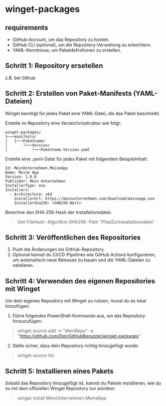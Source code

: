# winget-packages
## requirements
- GitHub-Account, um das Repository zu hosten.
- GitHub CLI (optional), um die Repository-Verwaltung zu erleichtern.
- YAML-Kenntnisse, um Paketdefinitionen zu erstellen.

## Schritt 1: Repository ersetellen
z.B. bei Github

## Schritt 2: Erstellen von Paket-Manifests (YAML-Dateien)
Winget benötigt für jedes Paket eine YAML-Datei, die das Paket beschreibt.

Erstelle im Repository eine Verzeichnisstruktur wie folgt:

```
winget-packages/
├───manifests/
│   ├───Paketname/
│       └───Version/
│           └───Paketname.Version.yaml
```

Erstelle eine .yaml-Datei für jedes Paket mit folgendem Beispielinhalt:

```
Id: MeinUnternehmen.MeineApp
Name: Meine App
Version: 1.0.0
Publisher: Mein Unternehmen
InstallerType: exe
Installers:
  - Architecture: x64
    InstallerUrl: https://meinunternehmen.com/download/meineapp.exe
    InstallerSha256: <SHA256-Wert>
```

Berechne den SHA-256-Hash der Installationsdatei:
>Get-FileHash -Algorithm SHA256 -Path "PfadZurInstallationsdatei"

## Schritt 3: Veröffentlichen des Repositories
1. Push die Änderungen ins GitHub-Repository.
2. Optional kannst du CI/CD-Pipelines wie GitHub Actions konfigurieren, um automatisch neue Releases zu bauen und die YAML-Dateien zu validieren.

## Schritt 4: Verwenden des eigenen Repositories mit Winget
Um dein eigenes Repository mit Winget zu nutzen, musst du es lokal hinzufügen:

1. Führe folgendes PowerShell-Kommando aus, um das Repository hinzuzufügen:
>winget source add -n "MeinRepo" -a "https://github.com/DeinGitHubBenutzer/winget-packages"

2. Stelle sicher, dass dein Repository richtig hinzugefügt wurde:
>winget source list

## Schritt 5: Installieren eines Pakets
Sobald das Repository hinzugefügt ist, kannst du Pakete installieren, wie du es mit dem offiziellen Winget Repository tun würdest:
>winget install MeinUnternehmen.MeineApp

